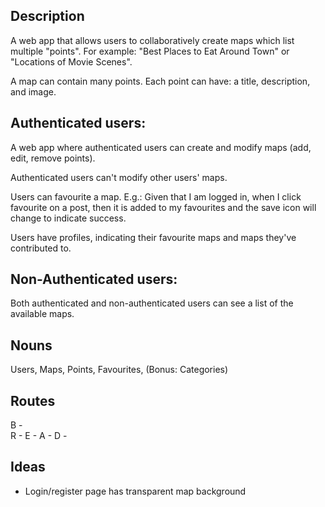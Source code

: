 ## Description

A web app that allows users to collaboratively create maps which list multiple "points". For example: "Best Places to Eat Around Town" or "Locations of Movie Scenes".

A map can contain many points. Each point can have: a title, description, and image.

## Authenticated users:

A web app where authenticated users can create and modify maps (add, edit, remove points).

Authenticated users can't modify other users' maps.

Users can favourite a map. E.g.: Given that I am logged in, when I click favourite on a post, then it is added to my favourites and the save icon will change to indicate success.

Users have profiles, indicating their favourite maps and maps they've contributed to.

## Non-Authenticated users:

Both authenticated and non-authenticated users can see a list of the available maps.

## Nouns

Users, Maps, Points, Favourites, (Bonus: Categories)

## Routes

B -  
R - 
E - 
A - 
D - 

## Ideas

- Login/register page has transparent map background


